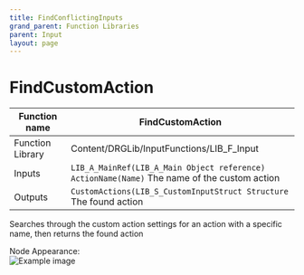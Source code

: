 ```yaml
---
title: FindConflictingInputs
grand_parent: Function Libraries
parent: Input
layout: page
---
```


# FindCustomAction

| Function name | FindCustomAction |
| --- | --- |
| Function Library | Content/DRGLib/InputFunctions/LIB_F_Input |
| Inputs | `LIB_A_MainRef(LIB_A_Main Object reference)`<br/>`ActionName(Name)` The name of the custom action |
| Outputs | `CustomActions(LIB_S_CustomInputStruct Structure` The found action |

Searches through the custom action settings for an action with a specific name, then returns the found action

Node Appearance:  
![Example image](/DRGLib/Media/FullDocs/FunctionLibs/Input/FindCustomActionImage.png)
